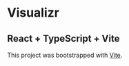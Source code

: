 # Visualizr


## React + TypeScript + Vite

This project was bootstrapped with [Vite](https://vitejs.dev/).
